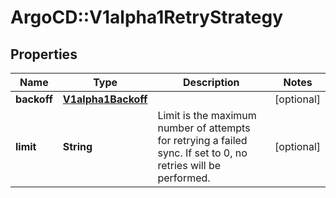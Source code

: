 # ArgoCD::V1alpha1RetryStrategy

## Properties
Name | Type | Description | Notes
------------ | ------------- | ------------- | -------------
**backoff** | [**V1alpha1Backoff**](V1alpha1Backoff.md) |  | [optional] 
**limit** | **String** | Limit is the maximum number of attempts for retrying a failed sync. If set to 0, no retries will be performed. | [optional] 


